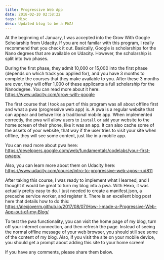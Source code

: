 ```yaml
---
title: Progressive Web App
date: 2018-02-10 02:58:22
tags: Misc
desc: Updated blog to be a PWA!
---
```


At the beginning of January, I was accepted into the Grow With Google Scholarship from Udacity. If you are not familar with this program, I really recommend that you check it out. Basically, Google is scholarships for the Nano degrees that are available on Udacity. However, the scholarship is split into two phases.
<!-- more -->
During the first phase, they admit 10,000 or 15,000 into the first phase (depends on which track you applied for), and you have 3 months to complete the courses that they make available to you. After these 3 months are over, they will offer 1,000 of these applicants a full scholarship for the Nanodegree. You can read more about it here: https://www.udacity.com/grow-with-google

The first course that I took as part of this program was all about offline first and what a pwa (progressive web app) is. A pwa is a regular website that can appear and behave like a traditional mobile app. When implemented correctly, the pwa will allow users to `install` or `add` your website to the home screen of their phone, like it was an app. It can also cache some of the assets of your website, that way if the user tries to visit your site when offline, they will see some content, just like in a mobile app.

You can read more about pwa here: https://developers.google.com/web/fundamentals/codelabs/your-first-pwapp/

Also, you can learn more about them on Udacity here: https://www.udacity.com/course/intro-to-progressive-web-apps--ud811

After taking this course, I was ready to implement what I learned, and I thought it would be great to turn my blog into a pwa. With Hexo, it was actually pretty easy to do. I just needed to create a manifest.json, a precache service worker, and register it. There is an excellent blog post here that details how to do this: https://alexjoverm.github.io/2017/08/07/How-I-made-a-Progressive-Web-App-out-of-my-Blog/

To test the pwa functionality, you can visit the home page of my blog, turn off your internet connection, and then refresh the page. Instead of seeing the normal offline message of your web browser, you should still see some of the content of my blog. Also, if you visit the site on your mobile device, you should get a prompt about adding this site to your home screen!

If you have any comments, please share them below.